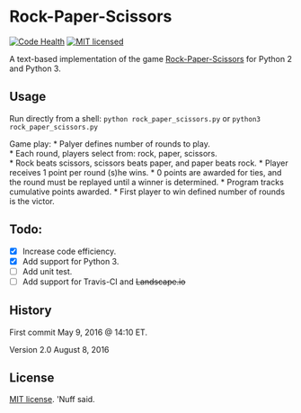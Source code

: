 # Rock-Paper-Scissors

[![Code Health](https://landscape.io/github/marshki/rock_scissor_paper/master/landscape.svg?style=flat)](https://landscape.io/github/marshki/rock_scissor_paper/master)
[![MIT licensed](https://img.shields.io/badge/license-MIT-blue.svg)](https://raw.githubusercontent.com/hyperium/hyper/master/LICENSE)
 
A text-based implementation of the game [Rock-Paper-Scissors](https://en.wikipedia.org/wiki/Rock%E2%80%93paper%E2%80%93scissors) for Python 2 and Python 3. 

        
## Usage 

Run directly from a shell: 
`python rock_paper_scissors.py` or `python3 rock_paper_scissors.py` 

Game play:
	* Palyer defines number of rounds to play.  
        * Each round, players select from: rock, paper, scissors.  
        * Rock beats scissors, scissors beats paper, and paper beats rock. 
        * Player receives 1 point per round (s)he wins. 
        * 0 points are awarded for ties, and the round must be replayed until a winner is determined. 
	* Program tracks cumulative points awarded. 
	* First player to win defined number of rounds is the victor.   

## Todo: 
- [x] Increase code efficiency. 
- [x] Add support for Python 3.  
- [ ] Add unit test. 
- [ ] Add support for Travis-CI and ~~Landscape.io~~

## History 
First commit May 9, 2016 @ 14:10 ET. 

Version 2.0 August 8, 2016 

## License 
[MIT license](https://opensource.org/licenses/MIT). 'Nuff said. 
